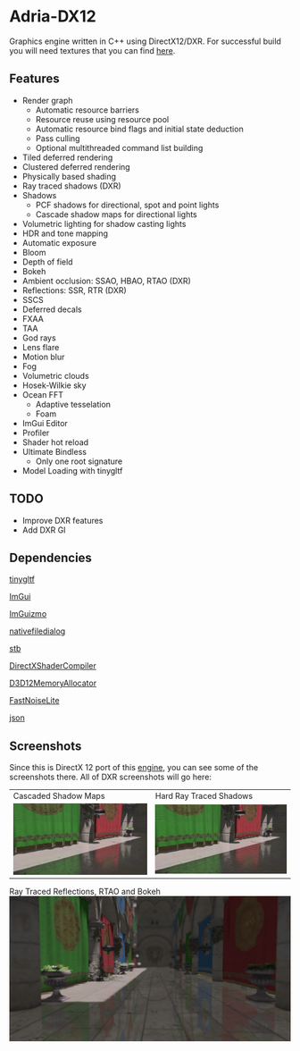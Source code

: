 # Adria-DX12

Graphics engine written in C++ using DirectX12/DXR. For successful build you will need textures that you can find [here](https://github.com/mateeeeeee/Adria-DX11/releases/tag/1.0).
## Features
* Render graph
	- Automatic resource barriers
	- Resource reuse using resource pool
	- Automatic resource bind flags and initial state deduction
	- Pass culling
	- Optional multithreaded command list building
* Tiled deferred rendering 
* Clustered deferred rendering
* Physically based shading
* Ray traced shadows (DXR)
* Shadows
    - PCF shadows for directional, spot and point lights
    - Cascade shadow maps for directional lights
* Volumetric lighting for shadow casting lights
* HDR and tone mapping
* Automatic exposure
* Bloom
* Depth of field
* Bokeh
* Ambient occlusion: SSAO, HBAO, RTAO (DXR)
* Reflections: SSR, RTR (DXR)
* SSCS
* Deferred decals
* FXAA
* TAA
* God rays
* Lens flare
* Motion blur
* Fog
* Volumetric clouds
* Hosek-Wilkie sky
* Ocean FFT
    - Adaptive tesselation
    - Foam
* ImGui Editor
* Profiler
* Shader hot reload
* Ultimate Bindless 
    - Only one root signature 
* Model Loading with tinygltf

## TODO
* Improve DXR features
* Add DXR GI

## Dependencies
[tinygltf](https://github.com/syoyo/tinygltf)

[ImGui](https://github.com/ocornut/imgui)

[ImGuizmo](https://github.com/CedricGuillemet/ImGuizmo)

[nativefiledialog](https://github.com/mlabbe/nativefiledialog)

[stb](https://github.com/nothings/stb)

[DirectXShaderCompiler](https://github.com/microsoft/DirectXShaderCompiler)

[D3D12MemoryAllocator](https://github.com/GPUOpen-LibrariesAndSDKs/D3D12MemoryAllocator)

[FastNoiseLite](https://github.com/Auburn/FastNoiseLite)

[json](https://github.com/nlohmann/json)

## Screenshots

Since this is DirectX 12 port of this [engine](https://github.com/mate286/Adria-DX11), you can see some of the screenshots there. 
All of DXR screenshots will go here:

<table>
  <tr>
    <td>Cascaded Shadow Maps</td>
     <td>Hard Ray Traced Shadows</td>
     </tr>
  <tr>
    <td><img src="Screenshots/cascades.png"></td>
    <td><img src="Screenshots/raytraced.png"></td>
  </tr>
</table>

Ray Traced Reflections, RTAO and Bokeh
![alt text](Screenshots/rtr.png "Ray Traced Reflections") 
